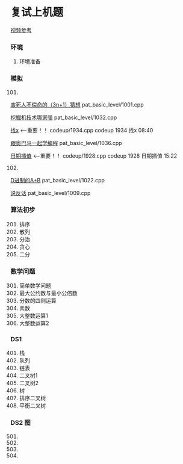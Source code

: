 # 复试上机题
[视频参考](https://www.bilibili.com/video/BV1Ty4y1n7JH?p=5&spm_id_from=pageDriver)

### 环境
001. 环境准备


### 模拟
101. 
[害死人不偿命的（3n+1）猜想](https://pintia.cn/problem-sets/994805260223102976/problems/994805325918486528)
pat_basic_level/1001.cpp

[挖掘机技术哪家强](https://pintia.cn/problem-sets/994805260223102976/problems/994805289432236032)
pat_basic_level/1032.cpp

[找x]() <--重要！！
codeup/1934.cpp
codeup 1934 找x 08:40


[跟奥巴马一起学编程](https://pintia.cn/problem-sets/994805260223102976/problems/994805285812551680)
pat_basic_level/1036.cpp

[日期插值]() <--重要！！
codeup/1928.cpp
codeup 1928 日期插值 15:22

102. 
[D进制的A+B](https://pintia.cn/problem-sets/994805260223102976/problems/994805299301433344)
pat_basic_level/1022.cpp

[说反话](https://pintia.cn/problem-sets/994805260223102976/problems/994805314941992960)
pat_basic_level/1009.cpp


### 算法初步
201. 排序
202. 散列
203. 分治
204. 贪心
205. 二分


### 数学问题
301. 简单数学问题
302. 最大公约数与最小公倍数
303. 分数的四则运算
304. 素数
305. 大整数运算1
306. 大整数运算2


### DS1
401. 栈
402. 队列
403. 链表
404. 二叉树1
405. 二叉树2
406. 树
407. 排序二叉树
408. 平衡二叉树


### DS2 图
501. 
502. 
503. 
504. 